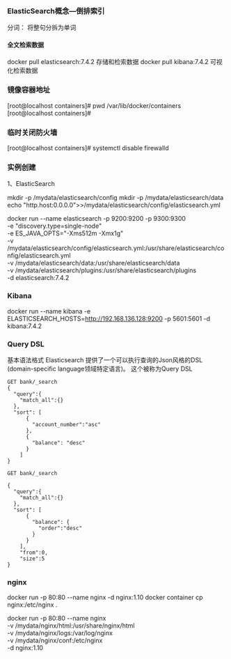 ### ElasticSearch概念—倒排索引
分词： 将整句分拆为单词

#### 全文检索数据
docker pull elasticsearch:7.4.2 存储和检索数据
docker pull kibana:7.4.2 可视化检索数据

### 镜像容器地址
[root@localhost containers]# pwd
/var/lib/docker/containers
[root@localhost containers]#

### 临时关闭防火墙
[root@localhost containers]# systemctl disable firewalld


### 实例创建
1、ElasticSearch 

mkdir -p /mydata/elasticsearch/config
mkdir -p /mydata/elasticsearch/data
echo "http.host:0.0.0.0">>/mydata/elasticsearch/config/elasticsearch.yml

docker run --name elasticsearch -p 9200:9200 -p 9300:9300 \
-e "discovery.type=single-node" \
-e ES_JAVA_OPTS="-Xms512m -Xmx1g" \
-v /mydata/elasticsearch/config/elasticsearch.yml:/usr/share/elasticsearch/config/elasticsearch.yml \
-v /mydata/elasticsearch/data:/usr/share/elasticsearch/data \
-v /mydata/elasticsearch/plugins:/usr/share/elasticsearch/plugins \
-d elasticsearch:7.4.2


### Kibana
docker run --name kibana -e ELASTICSEARCH_HOSTS=http://192.168.136.128:9200 -p 5601:5601 -d kibana:7.4.2

### Query DSL
基本语法格式
Elasticsearch 提供了一个可以执行查询的Json风格的DSL (domain-specific language领域特定语言)。
这个被称为Query DSL
```
GET bank/_search
{
  "query":{
    "match_all":{}
  },
  "sort": [
      {
        "account_number":"asc"
      },
      {
        "balance": "desc"
      }
    ]
}

```

```
GET bank/_search

{
  "query":{
    "match_all":{}
  },
  "sort": [
      {
        "balance": {
          "order":"desc"
        }
      }
    ],
    "from":0,
    "size":5
}

```

### nginx
docker run -p 80:80 --name nginx -d nginx:1.10
docker container cp nginx:/etc/nginx .

docker run -p 80:80 --name nginx \
-v /mydata/nginx/html:/usr/share/nginx/html \
-v /mydata/nginx/logs:/var/log/nginx \
-v /mydata/nginx/conf:/etc/nginx \
-d nginx:1.10